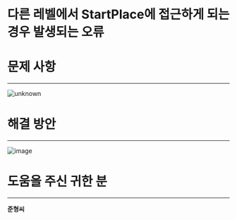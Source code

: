 # 다른 레벨에서 StartPlace에 접근하게 되는 경우 발생되는 오류

# 문제 사항

---

![unknown](https://user-images.githubusercontent.com/26755686/79529359-6f18a000-80a7-11ea-9045-953ddbf47df4.png)

# 해결 방안

---

![image](https://user-images.githubusercontent.com/49223403/79529123-d97d1080-80a6-11ea-9dfe-7519473cebce.png)

# 도움을 주신 귀한 분

---

**준형씨**